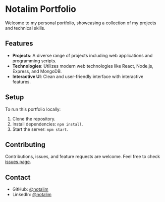 # Notalim Portfolio

Welcome to my personal portfolio, showcasing a collection of my projects and technical skills.

## Features

- **Projects**: A diverse range of projects including web applications and programming scripts.
- **Technologies**: Utilizes modern web technologies like React, Node.js, Express, and MongoDB.
- **Interactive UI**: Clean and user-friendly interface with interactive features.

## Setup

To run this portfolio locally:

1. Clone the repository.
2. Install dependencies: `npm install`.
3. Start the server: `npm start`.

## Contributing

Contributions, issues, and feature requests are welcome. Feel free to check [issues page](link-to-issues).


## Contact

- GitHub: [@notalim](https://github.com/notalim)
- LinkedIn: [@notalim](https://linkedin.com/in/notalim)
